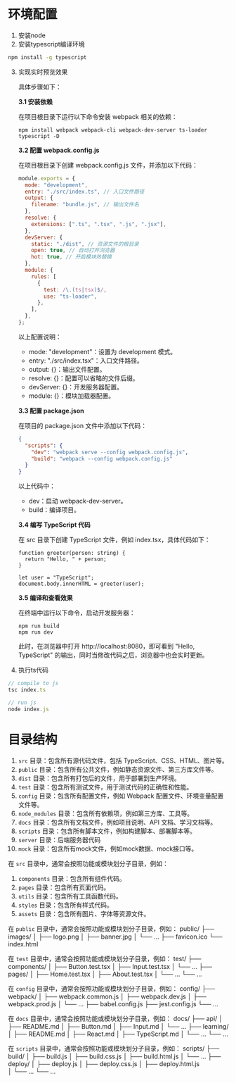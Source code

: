 # 环境配置
1. 安装node
2. 安装typescript编译环境

```bash
npm install -g typescript
```
3. 实现实时预览效果

    具体步骤如下：

    **3.1 安装依赖**

    在项目根目录下运行以下命令安装 webpack 相关的依赖：

    ```
    npm install webpack webpack-cli webpack-dev-server ts-loader typescript -D
    ```

    **3.2 配置 webpack.config.js**

    在项目根目录下创建 webpack.config.js 文件，并添加以下代码：

    ```js
    module.exports = {
      mode: "development",
      entry: "./src/index.ts", // 入口文件路径
      output: {
        filename: "bundle.js", // 输出文件名
      },
      resolve: {
        extensions: [".ts", ".tsx", ".js", ".jsx"],
      },
      devServer: {
        static: "./dist", // 资源文件的根目录
        open: true, // 自动打开浏览器
        hot: true, // 开启模块热替换
      },
      module: {
        rules: [
          {
            test: /\.(ts|tsx)$/,
            use: "ts-loader",
          },
        ],
      },
    };
    ```

    以上配置说明：

    - mode: "development"：设置为 development 模式。
    - entry: "./src/index.tsx"：入口文件路径。
    - output: {}：输出文件配置。
    - resolve: {}：配置可以省略的文件后缀。
    - devServer: {}：开发服务器配置。
    - module: {}：模块加载器配置。


    **3.3 配置 package.json**

    在项目的 package.json 文件中添加以下代码：

    ```json
    {
      "scripts": {
        "dev": "webpack serve --config webpack.config.js",
        "build": "webpack --config webpack.config.js"
      }
    }
    ```

    以上代码中：

    - dev：启动 webpack-dev-server。
    - build：编译项目。

    **3.4 编写 TypeScript 代码**

    在 src 目录下创建 TypeScript 文件，例如 index.tsx，具体代码如下：

    ```tsx
    function greeter(person: string) {
      return "Hello, " + person;
    }

    let user = "TypeScript";
    document.body.innerHTML = greeter(user);
    ```

    **3.5 编译和查看效果**

    在终端中运行以下命令，启动开发服务器：

    ```
    npm run build
    npm run dev
    ```

    此时，在浏览器中打开 http://localhost:8080，即可看到 "Hello, TypeScript" 的输出，同时当修改代码之后，浏览器中也会实时更新。

4. 执行ts代码

```typescript
// compile to js
tsc index.ts

// run js
node index.js
```

# 目录结构

1.  `src`  目录：包含所有源代码文件，包括 TypeScript、CSS、HTML、图片等。
2.  `public`  目录：包含所有公共文件，例如静态资源文件、第三方库文件等。
3.  `dist`  目录：包含所有打包后的文件，用于部署到生产环境。
4.  `test`  目录：包含所有测试文件，用于测试代码的正确性和性能。
5.  `config`  目录：包含所有配置文件，例如 Webpack 配置文件、环境变量配置文件等。
6.  `node_modules`  目录：包含所有依赖项，例如第三方库、工具等。
7.  `docs`  目录：包含所有文档文件，例如项目说明、API 文档、学习文档等。
8.  `scripts`  目录：包含所有脚本文件，例如构建脚本、部署脚本等。
9.  `server` 目录：后端服务器代码
10. `mock` 目录：包含所有mock文件，例如mock数据、mock接口等。

在  `src`  目录中，通常会按照功能或模块划分子目录，例如：
1.  `components`  目录：包含所有组件代码。
2.  `pages`  目录：包含所有页面代码。
3.  `utils`  目录：包含所有工具函数代码。
4.  `styles`  目录：包含所有样式代码。
5.  `assets`  目录：包含所有图片、字体等资源文件。

在 `public` 目录中，通常会按照功能或模块划分子目录，例如：
public/
├── images/
│   ├── logo.png
│   ├── banner.jpg
│   └── ...
├── favicon.ico
└── index.html

在 `test` 目录中，通常会按照功能或模块划分子目录，例如：
test/
├── components/
│   ├── Button.test.tsx
│   ├── Input.test.tsx
│   └── ...
├── pages/
│   ├── Home.test.tsx
│   ├── About.test.tsx
│   └── ...
└── ...

在 `config` 目录中，通常会按照功能或模块划分子目录，例如：
config/
├── webpack/
│   ├── webpack.common.js
│   ├── webpack.dev.js
│   ├── webpack.prod.js
│   └── ...
├── babel.config.js
├── jest.config.js
└── ...

在 `docs` 目录中，通常会按照功能或模块划分子目录，例如：
docs/
├── api/
│   ├── README.md
│   ├── Button.md
│   ├── Input.md
│   └── ...
├── learning/
│   ├── README.md
│   ├── React.md
│   ├── TypeScript.md
│   └── ...
└── ...

在 `scripts` 目录中，通常会按照功能或模块划分子目录，例如：
scripts/
├── build/
│   ├── build.js
│   ├── build.css.js
│   ├── build.html.js
│   └── ...
├── deploy/
│   ├── deploy.js
│   ├── deploy.css.js
│   ├── deploy.html.js  
│   └── ...
└── ...

